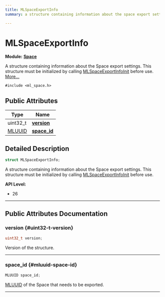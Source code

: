 ```yaml
---
title: MLSpaceExportInfo
summary: a structure containing information about the space export settings. this structure must be initialized by calling mlspaceexportinfoinit before use. 

---
```


# MLSpaceExportInfo

**Module:** **[Space](/api-ref/api/Modules/group___space/group___space.md)**



A structure containing information about the Space export settings. This structure must be initialized by calling [MLSpaceExportInfoInit](/api-ref/api/Modules/group___space/group___space.md#void-mlspaceexportinfoinit) before use.  [More...](#detailed-description)


`#include <ml_space.h>`

## Public Attributes

| Type           | Name           |
| -------------- | -------------- |
| uint32_t | **[version](/api-ref/api/Modules/group___space/struct_m_l_space_export_info.md#uint32-t-version)**  |
| [MLUUID](/api-ref/api/Modules/group___common/struct_m_l_u_u_i_d.md) | **[space_id](/api-ref/api/Modules/group___space/struct_m_l_space_export_info.md#mluuid-space-id)**  |

## Detailed Description

```cpp
struct MLSpaceExportInfo;
```

A structure containing information about the Space export settings. This structure must be initialized by calling [MLSpaceExportInfoInit](/api-ref/api/Modules/group___space/group___space.md#void-mlspaceexportinfoinit) before use. 




**API Level:**
  * 26




-----------
## Public Attributes Documentation

### version {#uint32-t-version}

```cpp
uint32_t version;
```


Version of the structure. 





-----------

### space_id {#mluuid-space-id}

```cpp
MLUUID space_id;
```


[MLUUID](/api-ref/api/Modules/group___common/struct_m_l_u_u_i_d.md) of the Space that needs to be exported. 





-----------

